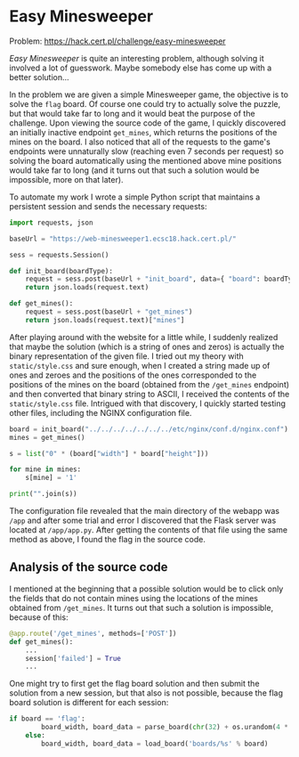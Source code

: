 # Easy Minesweeper
Problem: https://hack.cert.pl/challenge/easy-minesweeper

_Easy Minesweeper_ is quite an interesting problem, although solving it involved a lot of guesswork. Maybe somebody else has come up with a better solution...

In the problem we are given a simple Minesweeper game, the objective is to solve the `flag` board. Of course one could try to actually solve the puzzle, but that would take far to long and it would beat the purpose of the challenge. Upon viewing the source code of the game, I quickly discovered an initially inactive endpoint `get_mines`, which returns the positions of the mines on the board. I also noticed that all of the requests to the game's endpoints were unnaturally slow (reaching even 7 seconds per request) so solving the board automatically using the mentioned above mine positions would take far to long (and it turns out that such a solution would be impossible, more on that later).

To automate my work I wrote a simple Python script that maintains a persistent session and sends the necessary requests:
```python
import requests, json

baseUrl = "https://web-minesweeper1.ecsc18.hack.cert.pl/"

sess = requests.Session()

def init_board(boardType):
	request = sess.post(baseUrl + "init_board", data={ "board": boardType })
	return json.loads(request.text)

def get_mines():
	request = sess.post(baseUrl + "get_mines")
	return json.loads(request.text)["mines"]
```

After playing around with the website for a little while, I suddenly realized that maybe the solution (which is a string of ones and zeros) is actually the binary representation of the given file. I tried out my theory with `static/style.css` and sure enough, when I created a string made up of ones and zeroes and the positions of the ones corresponded to the positions of the mines on the board (obtained from the `/get_mines` endpoint) and then converted that binary string to ASCII, I received the contents of the `static/style.css` file. Intrigued with that discovery, I quickly started testing other files, including the NGINX configuration file.

```python
board = init_board("../../../../../../../etc/nginx/conf.d/nginx.conf")
mines = get_mines()

s = list("0" * (board["width"] * board["height"]))

for mine in mines:
	s[mine] = '1'

print("".join(s))
```

The configuration file revealed that the main directory of the webapp was `/app` and after some trial and error I discovered that the Flask server was located at `/app/app.py`. After getting the contents of that file using the same method as above, I found the flag in the source code.

## Analysis of the source code
I mentioned at the beginning that a possible solution would be to click only the fields that do not contain mines using the locations of the mines obtained from `/get_mines`. It turns out that such a solution is impossible, because of this:
```python
@app.route('/get_mines', methods=['POST'])
def get_mines():
    ...
    session['failed'] = True
    ...
```

One might try to first get the flag board solution and then submit the solution from a new session, but that also is not possible, because the flag board solution is different for each session:
```python
if board == 'flag':
        board_width, board_data = parse_board(chr(32) + os.urandom(4 * 32))
    else:
        board_width, board_data = load_board('boards/%s' % board)
```

